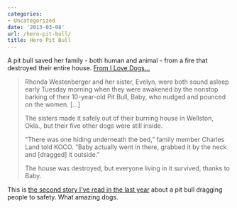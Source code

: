 ```yaml
---
categories:
- Uncategorized
date: '2013-03-08'
url: /hero-pit-bull/
title: Hero Pit Bull
---
```


A pit bull saved her family - both human and animal - from a fire that destroyed their entire house. <a href="http://www.ilovedogs.com/2013/02/hero-pit-bull-saves-women-and-dogs-from-house-fire/">From I Love Dogs...</a>

<blockquote>Rhonda Westenberger and her sister, Evelyn, were both sound asleep early Tuesday morning when they were awakened by the nonstop barking of their 10-year-old Pit Bull, Baby, who nudged and pounced on the women. [...]

The sisters made it safely out of their burning house in Wellston, Okla., but their five other dogs were still inside.

“There was one hiding underneath the bed,” family member Charles Land told KOCO. “Baby actually went in there, grabbed it by the neck and [dragged] it outside.”

The house was destroyed, but everyone living in it survived, thanks to Baby.</blockquote>

This is <a href="https://www.youtube.com/watch?v=zVIwQAoEBAQ">the second story I've read in the last year</a> about a pit bull dragging people to safety. What amazing dogs.